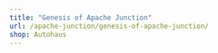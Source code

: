 ```yaml
---
title: "Genesis of Apache Junction"
url: /apache-junction/genesis-of-apache-junction/
shop: Autohaus
---
```

